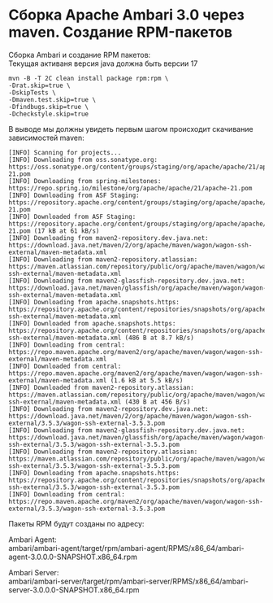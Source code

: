 # Сборка Apache Ambari 3.0 через maven. Создание RPM-пакетов


Сборка Ambari и создание RPM пакетов:  
Текущая активаня версия java должна быть версии 17

```shell
mvn -B -T 2C clean install package rpm:rpm \
-Drat.skip=true \
-DskipTests \
-Dmaven.test.skip=true \
-Dfindbugs.skip=true \
-Dcheckstyle.skip=true
```
В выводе мы должны увидеть первым шагом происходит скачивание зависимостей maven:
```shell
[INFO] Scanning for projects...
[INFO] Downloading from oss.sonatype.org: https://oss.sonatype.org/content/groups/staging/org/apache/apache/21/apache-21.pom
[INFO] Downloading from spring-milestones: https://repo.spring.io/milestone/org/apache/apache/21/apache-21.pom
[INFO] Downloading from ASF Staging: https://repository.apache.org/content/groups/staging/org/apache/apache/21/apache-21.pom
[INFO] Downloaded from ASF Staging: https://repository.apache.org/content/groups/staging/org/apache/apache/21/apache-21.pom (17 kB at 61 kB/s)
[INFO] Downloading from maven2-repository.dev.java.net: https://download.java.net/maven/2/org/apache/maven/wagon/wagon-ssh-external/maven-metadata.xml
[INFO] Downloading from maven2-repository.atlassian: https://maven.atlassian.com/repository/public/org/apache/maven/wagon/wagon-ssh-external/maven-metadata.xml
[INFO] Downloading from maven2-glassfish-repository.dev.java.net: https://download.java.net/maven/glassfish/org/apache/maven/wagon/wagon-ssh-external/maven-metadata.xml
[INFO] Downloading from apache.snapshots.https: https://repository.apache.org/content/repositories/snapshots/org/apache/maven/wagon/wagon-ssh-external/maven-metadata.xml
[INFO] Downloaded from apache.snapshots.https: https://repository.apache.org/content/repositories/snapshots/org/apache/maven/wagon/wagon-ssh-external/maven-metadata.xml (486 B at 8.7 kB/s)
[INFO] Downloading from central: https://repo.maven.apache.org/maven2/org/apache/maven/wagon/wagon-ssh-external/maven-metadata.xml
[INFO] Downloaded from central: https://repo.maven.apache.org/maven2/org/apache/maven/wagon/wagon-ssh-external/maven-metadata.xml (1.6 kB at 5.5 kB/s)
[INFO] Downloaded from maven2-repository.atlassian: https://maven.atlassian.com/repository/public/org/apache/maven/wagon/wagon-ssh-external/maven-metadata.xml (430 B at 456 B/s)
[INFO] Downloading from maven2-repository.dev.java.net: https://download.java.net/maven/2/org/apache/maven/wagon/wagon-ssh-external/3.5.3/wagon-ssh-external-3.5.3.pom
[INFO] Downloading from maven2-glassfish-repository.dev.java.net: https://download.java.net/maven/glassfish/org/apache/maven/wagon/wagon-ssh-external/3.5.3/wagon-ssh-external-3.5.3.pom
[INFO] Downloading from maven2-repository.atlassian: https://maven.atlassian.com/repository/public/org/apache/maven/wagon/wagon-ssh-external/3.5.3/wagon-ssh-external-3.5.3.pom
[INFO] Downloading from apache.snapshots.https: https://repository.apache.org/content/repositories/snapshots/org/apache/maven/wagon/wagon-ssh-external/3.5.3/wagon-ssh-external-3.5.3.pom
[INFO] Downloading from central: https://repo.maven.apache.org/maven2/org/apache/maven/wagon/wagon-ssh-external/3.5.3/wagon-ssh-external-3.5.3.pom
```

Пакеты RPM будут созданы по адресу:

Ambari Agent:  
ambari/ambari-agent/target/rpm/ambari-agent/RPMS/x86_64/ambari-agent-3.0.0.0-SNAPSHOT.x86_64.rpm

Ambari Server:  
ambari/ambari-server/target/rpm/ambari-server/RPMS/x86_64/ambari-server-3.0.0.0-SNAPSHOT.x86_64.rpm
